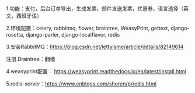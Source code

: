 1.功能：支付，后台订单导出，生成发票，邮件发送发票，优惠券，语言选择（英文，西班牙语）

2.环境配置：celery, rabbitmq, flower, braintree, WeasyPrint, gettext, django-rosetta, django-parler, django-localflavor, redis

3.安装RabbitMQ：https://blog.csdn.net/lettyisme/article/details/82149614

注册.Braintree：翻墙

4.weasyprint配置： https://weasyprint.readthedocs.io/en/latest/install.html

5.redis-server：https://www.cnblogs.com/shoren/p/redis.html

